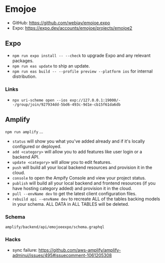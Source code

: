 # Emojoe

- GitHub: https://github.com/webjay/emojoe.expo
- Expo: https://expo.dev/accounts/emojoe/projects/emojoe2

## Expo

- `npm run expo install -- --check` to upgrade Expo and any relevant packages.
- `npm run eas update` to ship an update.
- `npm run eas build -- --profile preview --platform ios` for internal distribution.

### Links

- `npx uri-scheme open --ios exp://127.0.0.1:19000/--/group/join/927934dd-5bd6-493c-9d1e-cb15f61da6db`

## Amplify

`npm run amplify` ...

- `status` will show you what you've added already and if it's locally configured or deployed.
- `add <category>` will allow you to add features like user login or a backend API.
- `update <category>` will allow you to edit features.
- `push` will build all your local backend resources and provision it in the cloud.
- `console` to open the Ampify Console and view your project status.
- `publish` will build all your local backend and frontend resources (if you have hosting category added) and provision it in the cloud.
- `pull --envName dev` to get the latest client configuration files.
- `rebuild api --envName dev` to recreate ALL of the tables backing models in your schema. ALL DATA in ALL TABLES will be deleted.

### Schema

    amplify/backend/api/emojoeexpo/schema.graphql

### Hacks

- sync failure: https://github.com/aws-amplify/amplify-adminui/issues/495#issuecomment-1061205308
